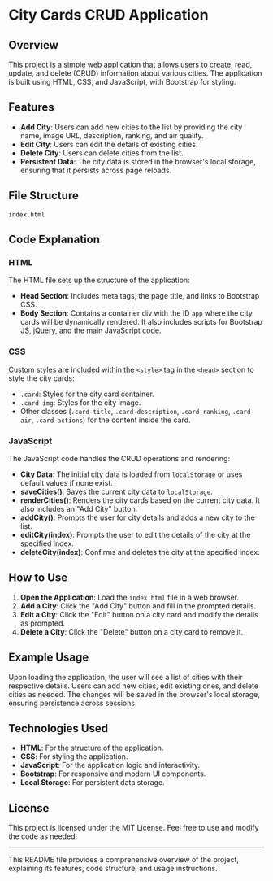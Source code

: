 # City Cards CRUD Application

## Overview

This project is a simple web application that allows users to create, read, update, and delete (CRUD) information about various cities. The application is built using HTML, CSS, and JavaScript, with Bootstrap for styling.

## Features

- **Add City**: Users can add new cities to the list by providing the city name, image URL, description, ranking, and air quality.
- **Edit City**: Users can edit the details of existing cities.
- **Delete City**: Users can delete cities from the list.
- **Persistent Data**: The city data is stored in the browser's local storage, ensuring that it persists across page reloads.

## File Structure

```
index.html
```

## Code Explanation

### HTML

The HTML file sets up the structure of the application:

- **Head Section**: Includes meta tags, the page title, and links to Bootstrap CSS.
- **Body Section**: Contains a container div with the ID `app` where the city cards will be dynamically rendered. It also includes scripts for Bootstrap JS, jQuery, and the main JavaScript code.

### CSS

Custom styles are included within the `<style>` tag in the `<head>` section to style the city cards:

- `.card`: Styles for the city card container.
- `.card img`: Styles for the city image.
- Other classes (`.card-title`, `.card-description`, `.card-ranking`, `.card-air`, `.card-actions`) for the content inside the card.

### JavaScript

The JavaScript code handles the CRUD operations and rendering:

- **City Data**: The initial city data is loaded from `localStorage` or uses default values if none exist.
- **saveCities()**: Saves the current city data to `localStorage`.
- **renderCities()**: Renders the city cards based on the current city data. It also includes an "Add City" button.
- **addCity()**: Prompts the user for city details and adds a new city to the list.
- **editCity(index)**: Prompts the user to edit the details of the city at the specified index.
- **deleteCity(index)**: Confirms and deletes the city at the specified index.

## How to Use

1. **Open the Application**: Load the `index.html` file in a web browser.
2. **Add a City**: Click the "Add City" button and fill in the prompted details.
3. **Edit a City**: Click the "Edit" button on a city card and modify the details as prompted.
4. **Delete a City**: Click the "Delete" button on a city card to remove it.

## Example Usage

Upon loading the application, the user will see a list of cities with their respective details. Users can add new cities, edit existing ones, and delete cities as needed. The changes will be saved in the browser's local storage, ensuring persistence across sessions.

## Technologies Used

- **HTML**: For the structure of the application.
- **CSS**: For styling the application.
- **JavaScript**: For the application logic and interactivity.
- **Bootstrap**: For responsive and modern UI components.
- **Local Storage**: For persistent data storage.

## License

This project is licensed under the MIT License. Feel free to use and modify the code as needed.

---

This README file provides a comprehensive overview of the project, explaining its features, code structure, and usage instructions.